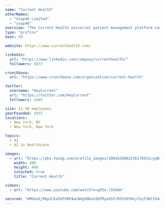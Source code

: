 ```yaml
---
name: "Current Health"
otherNames:
  - "Snap40 Limited"
  - "snap40"
overview: "The Current Health universal patient management platform combines our FDA-cleared continuous, wireless wearable, an ecosystem of device integrations and advanced analytics to help physicians and patients make earlier decisions that avoid admission and improve health."
type: "profile"
heat: 50

website: https://www.currenthealth.com/

linkedin:
  url: "https://www.linkedin.com/company/currenthealth/"
  followers: 2873

crunchbase:
  url: "https://www.crunchbase.com/organization/current-health"

twitter:
  username: "HeyCurrent"
  url: "https://twitter.com/HeyCurrent"
  followers: 1465

size: 11-50 employees
yearFounded: 2015
locations:
  - New York, NY
  - New York, New York

topics:
  - AI
  - AI in Healthcare

images:
  - url: "https://pbs.twimg.com/profile_images/1084528882236178432/ygW2U0cI_400x400.jpg"
    width: 400
    height: 400
    isCached: true
    title: "Current Health"

videos:
  - url: "https://www.youtube.com/watch?v=gPZa-lS56Ak"

secured: "mMO4uEjRKp2CEa5VFXBP4wLN4gkNboCQH7Myx65f/M3SIKtOCylhyf2WlIh4ciP8TXyDLPb+eYrDnS6SqtvUjZMe4fAE/bsSOvTxLXkhy42z7S7DpG5frhZPv2Cofy8TQzGfG0FarrbpKVl2lmtJAeQbJxezVvaoyn3fhMM4EKP9tGc34Xux8pBvfMBpbXkgeFS+o3cgRhmX/syROuwqmoWFuKwlyX6/uPQCELZ3AQ+mfO4cRckjSjwDM89r+qRGlKl/RCfZu5hXp781hq6hP9t3GzuWy/QCz9wAZ476eKn45AY8RxTeA2/OG54uDgRZwkk0Y9XAoVYH45fpMyo5ujUYd5sjFmnZ7MJ8457/M6HGcFBjExsiWywjGQicrv2ElvRopyRLDLQV1B4tqaWxFHjunppEWuiws/a3TVn7ddk=;b1nOlYpf1acZGFsNAAbYuQ=="
---
```


